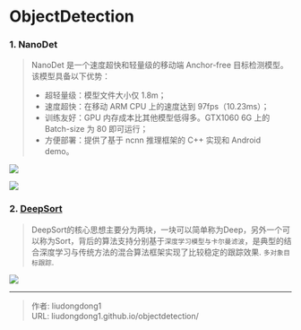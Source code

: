 # ObjectDetection


### 1. NanoDet

> NanoDet 是一个速度超快和轻量级的移动端 Anchor-free 目标检测模型。该模型具备以下优势：
>
> - 超轻量级：模型文件大小仅 1.8m；
> - 速度超快：在移动 ARM CPU 上的速度达到 97fps（10.23ms）；
> - 训练友好：GPU 内存成本比其他模型低得多。GTX1060 6G 上的 Batch-size 为 80 即可运行；
> - 方便部署：提供了基于 ncnn 推理框架的 C++ 实现和 Android demo。

![](https://gitee.com/github-25970295/blogImage/raw/master/img/image-20201126090458021.png)

![](https://gitee.com/github-25970295/blogImage/raw/master/img/image-20201126090542290.png)

### 2. [DeepSort](https://github.com/ZQPei/deep_sort_pytorch)

> DeepSort的核心思想主要分为两块，一块可以简单称为Deep，另外一个可以称为Sort，背后的算法支持分别基于`深度学习模型与卡尔曼滤波`，是典型的结合深度学习与传统方法的混合算法框架实现了比较稳定的跟踪效果. `多对象目标跟踪`.

![](https://gitee.com/github-25970295/blogImage/raw/master/img/image-20201126090838722.png)



---

> 作者: liudongdong1  
> URL: liudongdong1.github.io/objectdetection/  

